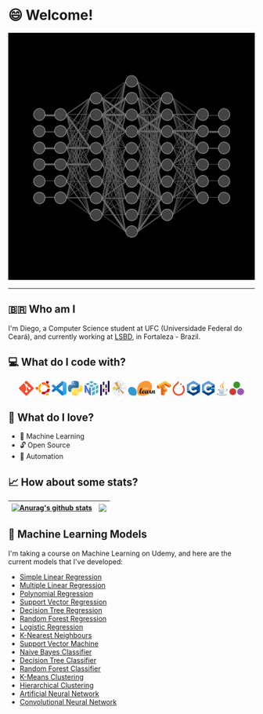 # 😄 Welcome!

![GIF](fullyconnected.gif)

---
## 🇧🇷 Who am I
I'm Diego, a Computer Science student at UFC (Universidade Federal do Ceará), and currently working at [LSBD](https://lsbd.ufc.br/), in Fortaleza - Brazil.

## 💻 What do I code with?
<div align="center">
  <code><img height="30" src="./icons/Git-Icon-1788C.png"></code>
  <code><img height="30" src="./icons/Ubuntu-Logo.png"></code>
  <code><img height="30" src="./icons/Visual_Studio_Code_1.35_icon.svg.png"></code>
  <code><img height="30" src="./icons/Python-logo-notext.svg.png"></code>
  <code><img height="30" src="./icons/numpy-logo-479C24EC79-seeklogo.com.png"></code>
  <code><img height="30" src="./icons/1200px-Pandas_mark.svg.png"></code>
  <code><img height="30" src="./icons/Created_with_Matplotlib-logo.svg.png"></code>
  <code><img height="30" src="./icons/2560px-Scikit_learn_logo_small.svg.png"></code>
  <code><img height="30" src="./icons/Tensorflow_logo.svg.png"></code>
  <code><img height="30" src="./icons/640px-PyTorch_logo_icon.svg.png"></code>
  <code><img height="30" src="./icons/C_Logo.png"></code>
  <code><img height="30" src="./icons/ISO_C++_Logo.svg.png"></code>
  <code><img height="30" src="./icons/1200px-Java_programming_language_logo.svg.png"></code>
  <code><img height="30" src="./icons/743164.png"></code>
 </div>

## 💜 What do I love?
- 🧠 Machine Learning
- 🔓 Open Source
- 🤖 Automation

## 📈 How about some stats?

| <a href="https://github.com/nikrs14/github-readme-stats"><img align="center" src="https://github-readme-stats.vercel.app/api?username=nikrs14&show_icons=true&include_all_commits=true&theme=radical&hide_border=true" alt="Anurag's github stats" /></a> | <a href="https://github.com/nikrs14/github-readme-stats"><img align="center" src="https://github-readme-stats.vercel.app/api/top-langs/?username=nikrs14&layout=compact&theme=radical&hide_border=true" /></a> |
| ------------- | ------------- |

## 🧠 Machine Learning Models
I'm taking a course on Machine Learning on Udemy, and here are the current models that I've developed:
- [Simple Linear Regression](https://github.com/nikrs14/simple-linear-regression.git)
- [Multiple Linear Regression](https://github.com/nikrs14/multiple-linear-regression.git)
- [Polynomial Regression](https://github.com/nikrs14/polynomial-regression.git)
- [Support Vector Regression](https://github.com/nikrs14/support-vector-regression.git)
- [Decision Tree Regression](https://github.com/nikrs14/decision-tree-regression.git)
- [Random Forest Regression](https://github.com/nikrs14/random-forest-regression.git)
- [Logistic Regression](https://github.com/nikrs14/logistic-regression.git)
- [K-Nearest Neighbours](https://github.com/nikrs14/k-nn.git)
- [Support Vector Machine](https://github.com/nikrs14/support-vector-machine.git)
- [Naive Bayes Classifier](https://github.com/nikrs14/naive-bayes-classifier.git)
- [Decision Tree Classifier](https://github.com/nikrs14/decision-tree-classifier.git)
- [Random Forest Classifier](https://github.com/nikrs14/random-forest-classifier.git)
- [K-Means Clustering](https://github.com/nikrs14/k-means-clustering.git)
- [Hierarchical Clustering](https://github.com/nikrs14/hierarchical-clustering.git)
- [Artificial Neural Network](https://github.com/nikrs14/artificial-neural-network.git)
- [Convolutional Neural Network](https://github.com/nikrs14/convolutional-neural-network.git)

